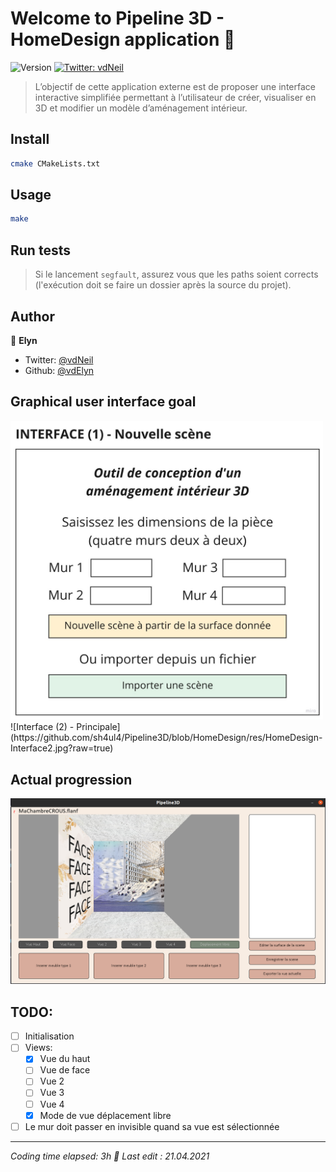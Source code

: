 # Welcome to Pipeline 3D - HomeDesign application 👋
![Version](https://img.shields.io/badge/version-0.0.1-blue.svg?cacheSeconds=2592000)
[![Twitter: vdNeil](https://img.shields.io/twitter/follow/vdNeil.svg?style=social)](https://twitter.com/vdNeil)

> L’objectif de cette application externe est de proposer une interface interactive simplifiée permettant à l’utilisateur de créer, visualiser en 3D et modifier un modèle d’aménagement intérieur.

## Install

```sh
cmake CMakeLists.txt
```

## Usage

```sh
make
```

## Run tests

> Si le lancement `segfault`, assurez vous que les paths soient corrects (l'exécution doit se faire un dossier après la source du projet).


## Author

👤 **Elyn**

* Twitter: [@vdNeil](https://twitter.com/vdNeil)
* Github: [@vdElyn](https://github.com/vdElyn)

## Graphical user interface goal

<img src="https://github.com/sh4ul4/Pipeline3D/blob/HomeDesign/res/HomeDesign-Interface1.jpg?raw=true" alt="Interface (1) - Initialisation" width="500"/>
![Interface (2) - Principale](https://github.com/sh4ul4/Pipeline3D/blob/HomeDesign/res/HomeDesign-Interface2.jpg?raw=true)

## Actual progression

![Actual GUI](https://github.com/sh4ul4/Pipeline3D/blob/HomeDesign/res/Interface-21-04-21.png?raw=true)

## TODO:

- [ ] Initialisation
- [ ] Views:
    - [x] Vue du haut
    - [ ] Vue de face
    - [ ] Vue 2
    - [ ] Vue 3
    - [ ] Vue 4
    - [x] Mode de vue déplacement libre
- [ ] Le mur doit passer en invisible quand sa vue est sélectionnée

***
_Coding time elapsed: 3h 💚 Last edit : 21.04.2021_
